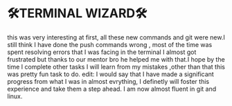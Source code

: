 # :hammer_and_wrench:TERMINAL  WIZARD:hammer_and_wrench:
this was very interesting at first, all these new commands and git were new.I still think I have done the push commands wrong , most of the time was spent resolving errors that I was facing in the terminal I almost got frustrated but thanks to our mentor bro he helped me with that.I hope by the time I complete other tasks I will learn from my mistakes ,other than that this was pretty fun task to do.
edit:
I would say that I have made a significant progress from what I was in almost evrything, I definetly will foster this experience and take them a step ahead.
I am now almost fluent in git and linux.
